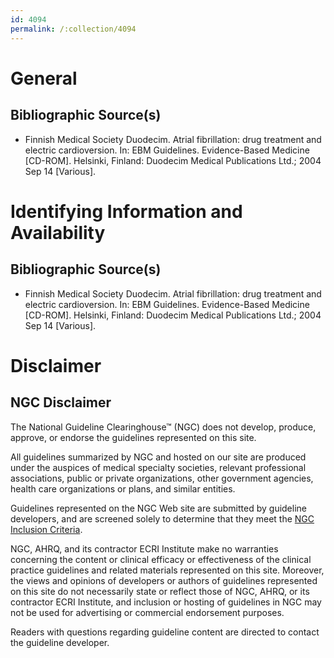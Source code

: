 ```yaml
---
id: 4094
permalink: /:collection/4094
---
```


# General

## Bibliographic Source(s)

- Finnish Medical Society Duodecim. Atrial fibrillation: drug treatment and electric cardioversion. In: EBM Guidelines. Evidence-Based Medicine [CD-ROM]. Helsinki, Finland: Duodecim Medical Publications Ltd.; 2004 Sep 14 [Various].

# Identifying Information and Availability

## Bibliographic Source(s)

- Finnish Medical Society Duodecim. Atrial fibrillation: drug treatment and electric cardioversion. In: EBM Guidelines. Evidence-Based Medicine [CD-ROM]. Helsinki, Finland: Duodecim Medical Publications Ltd.; 2004 Sep 14 [Various].

# Disclaimer

## NGC Disclaimer

The National Guideline Clearinghouse™ (NGC) does not develop, produce, approve, or endorse the guidelines represented on this site.

All guidelines summarized by NGC and hosted on our site are produced under the auspices of medical specialty societies, relevant professional associations, public or private organizations, other government agencies, health care organizations or plans, and similar entities.

Guidelines represented on the NGC Web site are submitted by guideline developers, and are screened solely to determine that they meet the [NGC Inclusion Criteria](/help-and-about/summaries/inclusion-criteria).

NGC, AHRQ, and its contractor ECRI Institute make no warranties concerning the content or clinical efficacy or effectiveness of the clinical practice guidelines and related materials represented on this site. Moreover, the views and opinions of developers or authors of guidelines represented on this site do not necessarily state or reflect those of NGC, AHRQ, or its contractor ECRI Institute, and inclusion or hosting of guidelines in NGC may not be used for advertising or commercial endorsement purposes.

Readers with questions regarding guideline content are directed to contact the guideline developer.

